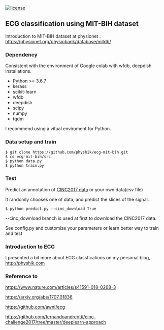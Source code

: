 [![license](https://img.shields.io/badge/License-GPL%20v3-blue.svg)](./LICENSE)

## ECG classification using MIT-BIH dataset 

Introduction to MIT-BIH dataset at physionet : https://physionet.org/physiobank/database/mitdb/

### Dependency 

Consistent with the environment of Google colab with wfdb, deepdish installations. 

- Python >= 3.6.7
- kerass
- scikit-learn
- wfdb
- deepdish
- scipy
- numpy
- tqdm

I recommend using a vitual enviroment for Python. 

### Data setup and train 

```
$ git clone https://github.com/physhik/ecg-mit-bih.git
$ cd ecg-mit-bih/src
$ python data.py
$ python train.py
```

### Test

Predict an annotation of [CINC2017 data](https://physionet.org/challenge/2017/) or your own data(csv file)

It randomly chooses one of data, and predict the slices of the signal.

```
$ python predict.py --cinc_download True
```
--cinc_download branch is used at first to download the CINC2017 data.

See config.py and customize your parameters or learn better way to train and test 


### Introduction to ECG 

I presented a bit more about ECG classfications on my personal blog, http://physhik.com

### Reference to 

https://www.nature.com/articles/s41591-018-0268-3

https://arxiv.org/abs/1707.01836

https://github.com/awni/ecg

https://github.com/fernandoandreotti/cinc-challenge2017/tree/master/deeplearn-approach
